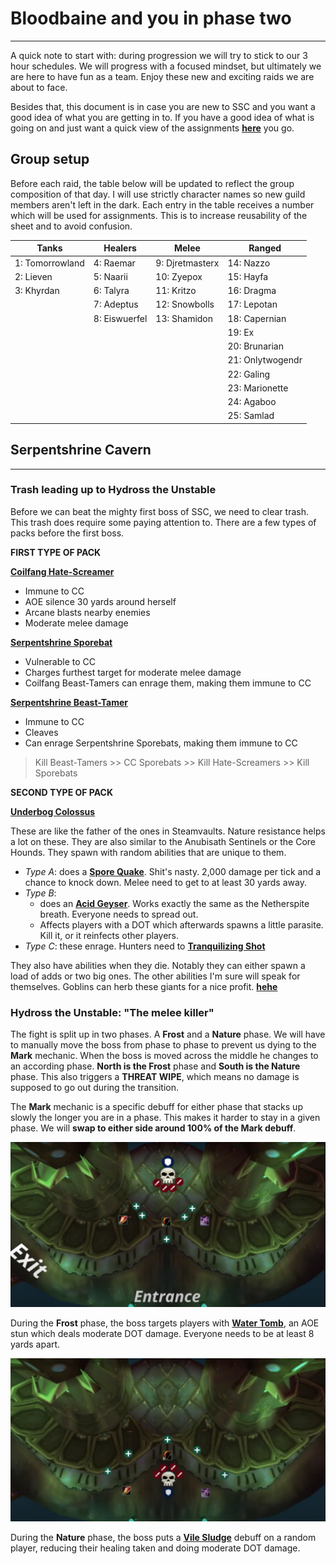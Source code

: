 # Bloodbaine and **you** in phase two
---

A quick note to start with: during progression we will try to stick to our 3 hour schedules. We will progress with a focused mindset, but ultimately we are here to have fun as a team. Enjoy these new and exciting raids we are about to face.

Besides that, this document is in case you are new to SSC and you want a good idea of what you are getting in to. If you have a good idea of what is going on and just want a quick view of the assignments [**here**]() you go.

## Group setup

Before each raid, the table below will be updated to reflect the group composition of that day. I will use strictly character names so new guild members aren't left in the dark. Each entry in the table receives a number which will be used for assignments. This is to increase reusability of the sheet and to avoid confusion.

| Tanks | Healers | Melee | Ranged |
| ----------- | ----------- | ----------- | ----------- |
| 1: Tomorrowland   | 4: Raemar         | 9: Djretmasterx   | 14: Nazzo |
| 2: Lieven         | 5: Naarii         | 10: Zyepox        | 15: Hayfa |
| 3: Khyrdan        | 6: Talyra         | 11: Kritzo        | 16: Dragma |
|                   | 7: Adeptus        | 12: Snowbolls     | 17: Lepotan |
|                   | 8: Eiswuerfel     | 13: Shamidon      | 18: Capernian |
|                   |                   |                   | 19: Ex |
|                   |                   |                   | 20: Brunarian |
|                   |                   |                   | 21: Onlytwogendr |
|                   |                   |                   | 22: Galing |
|                   |                   |                   | 23: Marionette |
|                   |                   |                   | 24: Agaboo |
|                   |                   |                   | 25: Samlad |

## Serpentshrine Cavern
---

### Trash leading up to **Hydross the Unstable**

Before we can beat the mighty first boss of SSC, we need to clear trash. This trash does require some paying attention to. There are a few types of packs before the first boss.

**FIRST TYPE OF PACK**

[**Coilfang Hate-Screamer**](https://tbc.wowhead.com/npc=21339/coilfang-hate-screamer)
- Immune to CC
- AOE silence 30 yards around herself
- Arcane blasts nearby enemies
- Moderate melee damage

[**Serpentshrine Sporebat**](https://tbc.wowhead.com/npc=21246/serpentshrine-sporebat)
- Vulnerable to CC
- Charges furthest target for moderate melee damage
- Coilfang Beast-Tamers can enrage them, making them immune to CC

[**Serpentshrine Beast-Tamer**](https://tbc.wowhead.com/npc=21221/coilfang-beast-tamer)
- Immune to CC
- Cleaves
- Can enrage Serpentshrine Sporebats, making them immune to CC

> Kill Beast-Tamers >> CC Sporebats >> Kill Hate-Screamers >> Kill Sporebats

**SECOND TYPE OF PACK**

[**Underbog Colossus**](https://tbc.wowhead.com/npc=21221/coilfang-beast-tamer)

These are like the father of the ones in Steamvaults. Nature resistance helps a lot on these. They are also similar to the Anubisath Sentinels or the Core Hounds. They spawn with random abilities that are unique to them.

- *Type A*: does a [**Spore Quake**](https://tbc.wowhead.com/spell=38976/spore-quake). Shit's nasty. 2,000 damage per tick and a chance to knock down. Melee need to get to at least 30 yards away.
- *Type B*: 
    - does an [**Acid Geyser**](https://tbc.wowhead.com/spell=41573/acid-geyser). Works exactly the same as the Netherspite breath. Everyone needs to spread out.
    - Affects players with a DOT which afterwards spawns a little parasite. Kill it, or it reinfects other players.
- *Type C*: these enrage. Hunters need to [**Tranquilizing Shot**](https://tbc.wowhead.com/spell=19801/tranquilizing-shot)

They also have abilities when they die. Notably they can either spawn a load of adds or two big ones. The other abilities I'm sure will speak for themselves. Goblins can herb these giants for a nice profit. [**hehe**](https://external-content.duckduckgo.com/iu/?u=http%3A%2F%2Fcustom-gwent.com%2FcardsBg%2F57086c5f7494678b06d3098c4502ca35.jpeg&f=1&nofb=1)

### **Hydross the Unstable**: "The melee killer"

The fight is split up in two phases. A **Frost** and a **Nature** phase. We will have to manually move the boss from phase to phase to prevent us dying to the **Mark** mechanic. When the boss is moved across the middle he changes to an according phase. **North is the Frost** phase and **South is the Nature** phase. This also triggers a **THREAT WIPE**, which means no damage is supposed to go out during the transition.

The **Mark** mechanic is a specific debuff for either phase that stacks up slowly the longer you are in a phase. This makes it harder to stay in a given phase. We will **swap to either side around 100% of the Mark debuff**.

![**Frost** phase](frost_phase.png)

During the **Frost** phase, the boss targets players with [**Water Tomb**](https://tbc.wowhead.com/spell=38235/water-tomb), an AOE stun which deals moderate DOT damage. Everyone needs to be at least 8 yards apart.

![**Nature** phase](nature_phase.png)

During the **Nature** phase, the boss puts a [**Vile Sludge**](https://tbc.wowhead.com/spell=38246/vile-sludge) debuff on a random player, reducing their healing taken and doing moderate DOT damage.






